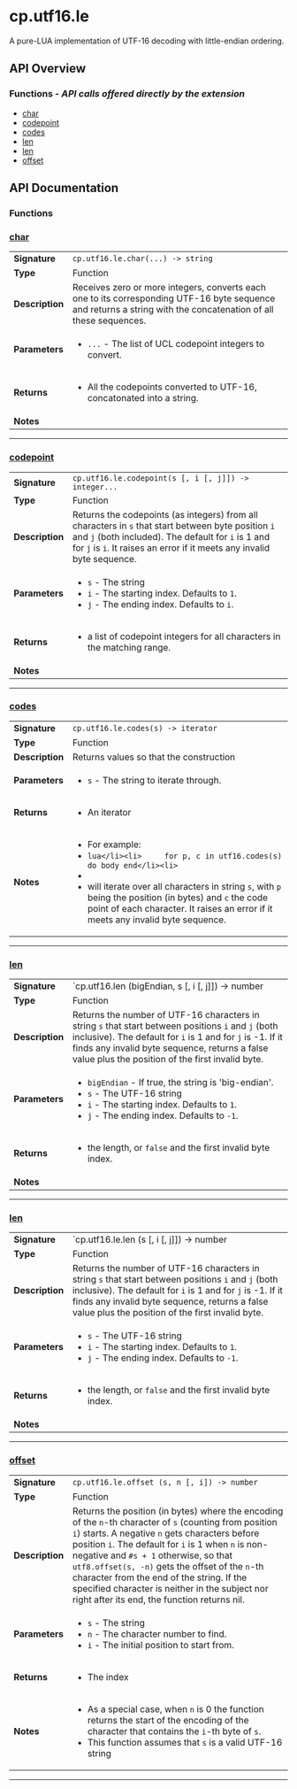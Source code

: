 # cp.utf16.le

A pure-LUA implementation of UTF-16 decoding with little-endian ordering.

## API Overview
### **Functions** - _API calls offered directly by the extension_
 * [char](#char)
 * [codepoint](#codepoint)
 * [codes](#codes)
 * [len](#len)
 * [len](#len)
 * [offset](#offset)


## API Documentation

### Functions


### [char](#char)

|                                             |                                                                                     |
| --------------------------------------------|-------------------------------------------------------------------------------------|
| **Signature**                               | `cp.utf16.le.char(...) -> string`                                                                    |
| **Type**                                    | Function                                                                     |
| **Description**                             | Receives zero or more integers, converts each one to its corresponding UTF-16 byte sequence and returns a string with the concatenation of all these sequences.                                                                     |
| **Parameters**                              | <ul><li>`...`		- The list of UCL codepoint integers to convert.</li></ul> |
| **Returns**                                 | <ul><li>All the codepoints converted to UTF-16, concatonated into a string.</li></ul>          |
| **Notes**                                   | <ul></ul>                |

---

### [codepoint](#codepoint)

|                                             |                                                                                     |
| --------------------------------------------|-------------------------------------------------------------------------------------|
| **Signature**                               | `cp.utf16.le.codepoint(s [, i [, j]]) -> integer...`                                                                    |
| **Type**                                    | Function                                                                     |
| **Description**                             | Returns the codepoints (as integers) from all characters in `s` that start between byte position `i` and `j` (both included). The default for `i` is 1 and for `j` is `i`. It raises an error if it meets any invalid byte sequence.                                                                     |
| **Parameters**                              | <ul><li>`s`				- The string</li><li>`i`				- The starting index. Defaults to `1`.</li><li>`j`				- The ending index. Defaults to `i`.</li></ul> |
| **Returns**                                 | <ul><li>a list of codepoint integers for all characters in the matching range.</li></ul>          |
| **Notes**                                   | <ul></ul>                |

---

### [codes](#codes)

|                                             |                                                                                     |
| --------------------------------------------|-------------------------------------------------------------------------------------|
| **Signature**                               | `cp.utf16.le.codes(s) -> iterator`                                                                    |
| **Type**                                    | Function                                                                     |
| **Description**                             | Returns values so that the construction                                                                     |
| **Parameters**                              | <ul><li>`s`				- The string to iterate through.</li></ul> |
| **Returns**                                 | <ul><li>An iterator</li></ul>          |
| **Notes**                                   | <ul><li>For example:</li><li>```lua</li><li>     for p, c in utf16.codes(s) do body end</li><li>```</li><li></li><li>will iterate over all characters in string `s`, with `p` being the position (in bytes) and `c` the code point of each character. It raises an error if it meets any invalid byte sequence.</li></ul>                |

---

### [len](#len)

|                                             |                                                                                     |
| --------------------------------------------|-------------------------------------------------------------------------------------|
| **Signature**                               | `cp.utf16.len (bigEndian, s [, i [, j]]) -> number | boolean, number`                                                                    |
| **Type**                                    | Function                                                                     |
| **Description**                             | Returns the number of UTF-16 characters in string `s` that start between positions `i` and `j` (both inclusive). The default for `i` is 1 and for `j` is -1. If it finds any invalid byte sequence, returns a false value plus the position of the first invalid byte.                                                                     |
| **Parameters**                              | <ul><li>`bigEndian`		- If true, the string is 'big-endian'.</li><li>`s`				- The UTF-16 string</li><li>`i`				- The starting index. Defaults to `1`.</li><li>`j`				- The ending index. Defaults to `-1`.</li></ul> |
| **Returns**                                 | <ul><li>the length, or `false` and the first invalid byte index.</li></ul>          |
| **Notes**                                   | <ul></ul>                |

---

### [len](#len)

|                                             |                                                                                     |
| --------------------------------------------|-------------------------------------------------------------------------------------|
| **Signature**                               | `cp.utf16.le.len (s [, i [, j]]) -> number | boolean, number`                                                                    |
| **Type**                                    | Function                                                                     |
| **Description**                             | Returns the number of UTF-16 characters in string `s` that start between positions `i` and `j` (both inclusive). The default for `i` is 1 and for `j` is -1. If it finds any invalid byte sequence, returns a false value plus the position of the first invalid byte.                                                                     |
| **Parameters**                              | <ul><li>`s`				- The UTF-16 string</li><li>`i`				- The starting index. Defaults to `1`.</li><li>`j`				- The ending index. Defaults to `-1`.</li></ul> |
| **Returns**                                 | <ul><li>the length, or `false` and the first invalid byte index.</li></ul>          |
| **Notes**                                   | <ul></ul>                |

---

### [offset](#offset)

|                                             |                                                                                     |
| --------------------------------------------|-------------------------------------------------------------------------------------|
| **Signature**                               | `cp.utf16.le.offset (s, n [, i]) -> number`                                                                    |
| **Type**                                    | Function                                                                     |
| **Description**                             | Returns the position (in bytes) where the encoding of the `n`-th character of `s` (counting from position `i`) starts. A negative `n` gets characters before position `i`. The default for `i` is 1 when `n` is non-negative and `#s + 1` otherwise, so that `utf8.offset(s, -n)` gets the offset of the `n`-th character from the end of the string. If the specified character is neither in the subject nor right after its end, the function returns nil.                                                                     |
| **Parameters**                              | <ul><li>`s`				- The string</li><li>`n`				- The character number to find.</li><li>`i`				- The initial position to start from.</li></ul> |
| **Returns**                                 | <ul><li>The index</li></ul>          |
| **Notes**                                   | <ul><li>As a special case, when `n` is 0 the function returns the start of the encoding of the character that contains the `i`-th byte of `s`.</li><li>This function assumes that `s` is a valid UTF-16 string</li></ul>                |

---

